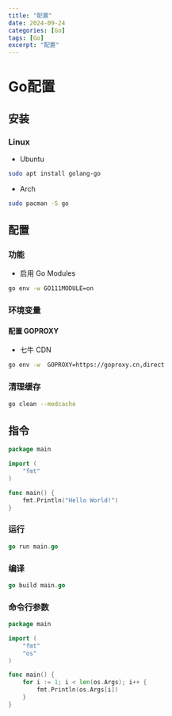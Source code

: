 ```yaml
---
title: "配置"
date: 2024-09-24
categories: [Go]
tags: [Go]
excerpt: "配置"
---
```


# Go配置

## 安装

### Linux

- Ubuntu

```sh
sudo apt install golang-go
```

- Arch

```sh
sudo pacman -S go
```

## 配置

### 功能

- 启用 Go Modules

```sh
go env -w GO111MODULE=on
```

### 环境变量

#### 配置 GOPROXY

- 七牛 CDN

```sh
go env -w  GOPROXY=https://goproxy.cn,direct
```

### 清理缓存

```sh
go clean --modcache
```

## 指令

```go
package main

import (
    "fmt"
)

func main() {
    fmt.Println("Hello World!")
}
```

### 运行

```go
go run main.go
```

### 编译

```go
go build main.go
```

### 命令行参数

```go
package main

import (
    "fmt"
    "os"
)

func main() {
    for i := 1; i < len(os.Args); i++ {
        fmt.Println(os.Args[i])
    }
}
```
